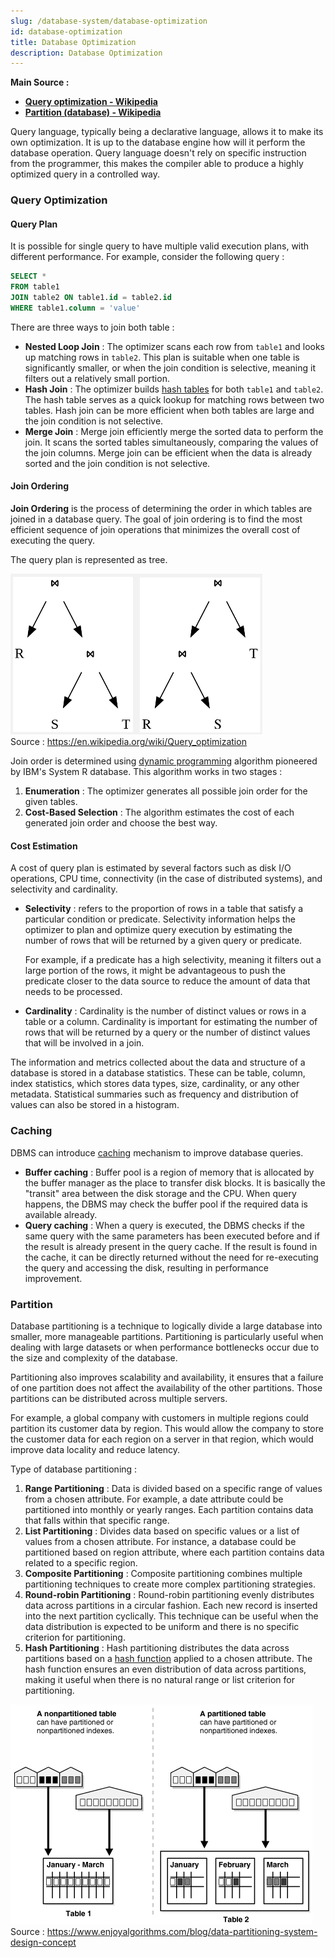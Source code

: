 ```yaml
---
slug: /database-system/database-optimization
id: database-optimization
title: Database Optimization
description: Database Optimization
---
```


**Main Source :**

- **[Query optimization - Wikipedia](https://en.wikipedia.org/wiki/Query_optimization)**
- **[Partition (database) - Wikipedia](<https://en.wikipedia.org/wiki/Partition_(database)>)**

Query language, typically being a declarative language, allows it to make its own optimization. It is up to the database engine how will it perform the database operation. Query language doesn't rely on specific instruction from the programmer, this makes the compiler able to produce a highly optimized query in a controlled way.

### Query Optimization

#### Query Plan

It is possible for single query to have multiple valid execution plans, with different performance. For example, consider the following query :

```sql
SELECT *
FROM table1
JOIN table2 ON table1.id = table2.id
WHERE table1.column = 'value'
```

There are three ways to join both table :

- **Nested Loop Join** : The optimizer scans each row from `table1` and looks up matching rows in `table2`. This plan is suitable when one table is significantly smaller, or when the join condition is selective, meaning it filters out a relatively small portion.
- **Hash Join** : The optimizer builds [hash tables](/data-structures-and-algorithms/hash-table) for both `table1` and `table2`. The hash table serves as a quick lookup for matching rows between two tables. Hash join can be more efficient when both tables are large and the join condition is not selective.
- **Merge Join** : Merge join efficiently merge the sorted data to perform the join. It scans the sorted tables simultaneously, comparing the values of the join columns. Merge join can be efficient when the data is already sorted and the join condition is not selective.

#### Join Ordering

**Join Ordering** is the process of determining the order in which tables are joined in a database query. The goal of join ordering is to find the most efficient sequence of join operations that minimizes the overall cost of executing the query.

The query plan is represented as tree.

![Query plan tree](./query-plan-tree.png)  
Source : https://en.wikipedia.org/wiki/Query_optimization

Join order is determined using [dynamic programming](/data-structures-and-algorithms/dynamic-programming) algorithm pioneered by IBM's System R database. This algorithm works in two stages :

1. **Enumeration** : The optimizer generates all possible join order for the given tables.
2. **Cost-Based Selection** : The algorithm estimates the cost of each generated join order and choose the best way.

#### Cost Estimation

A cost of query plan is estimated by several factors such as disk I/O operations, CPU time, connectivity (in the case of distributed systems), and selectivity and cardinality.

- **Selectivity** : refers to the proportion of rows in a table that satisfy a particular condition or predicate. Selectivity information helps the optimizer to plan and optimize query execution by estimating the number of rows that will be returned by a given query or predicate.

  For example, if a predicate has a high selectivity, meaning it filters out a large portion of the rows, it might be advantageous to push the predicate closer to the data source to reduce the amount of data that needs to be processed.

- **Cardinality** : Cardinality is the number of distinct values or rows in a table or a column. Cardinality is important for estimating the number of rows that will be returned by a query or the number of distinct values that will be involved in a join.

The information and metrics collected about the data and structure of a database is stored in a database statistics. These can be table, column, index statistics, which stores data types, size, cardinality, or any other metadata. Statistical summaries such as frequency and distribution of values can also be stored in a histogram.

### Caching

DBMS can introduce [caching](/backend-development/caching) mechanism to improve database queries.

- **Buffer caching** : Buffer pool is a region of memory that is allocated by the buffer manager as the place to transfer disk blocks. It is basically the "transit" area between the disk storage and the CPU. When query happens, the DBMS may check the buffer pool if the required data is available already.
- **Query caching** : When a query is executed, the DBMS checks if the same query with the same parameters has been executed before and if the result is already present in the query cache. If the result is found in the cache, it can be directly returned without the need for re-executing the query and accessing the disk, resulting in performance improvement.

### Partition

Database partitioning is a technique to logically divide a large database into smaller, more manageable partitions. Partitioning is particularly useful when dealing with large datasets or when performance bottlenecks occur due to the size and complexity of the database.

Partitioning also improves scalability and availability, it ensures that a failure of one partition does not affect the availability of the other partitions. Those partitions can be distributed across multiple servers.

For example, a global company with customers in multiple regions could partition its customer data by region. This would allow the company to store the customer data for each region on a server in that region, which would improve data locality and reduce latency.

Type of database partitioning :

1. **Range Partitioning** : Data is divided based on a specific range of values from a chosen attribute. For example, a date attribute could be partitioned into monthly or yearly ranges. Each partition contains data that falls within that specific range.
2. **List Partitioning** : Divides data based on specific values or a list of values from a chosen attribute. For instance, a database could be partitioned based on region attribute, where each partition contains data related to a specific region.
3. **Composite Partitioning** : Composite partitioning combines multiple partitioning techniques to create more complex partitioning strategies.
4. **Round-robin Partitioning** : Round-robin partitioning evenly distributes data across partitions in a circular fashion. Each new record is inserted into the next partition cyclically. This technique can be useful when the data distribution is expected to be uniform and there is no specific criterion for partitioning.
5. **Hash Partitioning** : Hash partitioning distributes the data across partitions based on a [hash function](/computer-security/hash-function) applied to a chosen attribute. The hash function ensures an even distribution of data across partitions, making it useful when there is no natural range or list criterion for partitioning.

![Database partition](./partition.png)  
Source : https://www.enjoyalgorithms.com/blog/data-partitioning-system-design-concept
